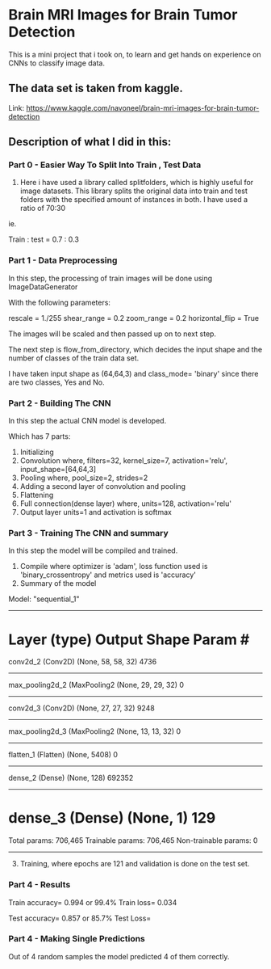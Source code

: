 # Brain MRI Images for Brain Tumor Detection

This is a mini project that i took on, to learn and get hands on experience on CNNs to classify image data.

## The data set is taken from kaggle.

Link: https://www.kaggle.com/navoneel/brain-mri-images-for-brain-tumor-detection

## Description of what I did in this:

### Part 0 - Easier Way To Split Into Train , Test Data

1. Here i have used a library called splitfolders, which is highly useful for image datasets.
This library splits the original data into train and test folders with the specified amount of instances in both.
I have used a ratio of 70:30 

ie. 

Train : test =  0.7 : 0.3


### Part 1 - Data Preprocessing

In this step, the processing of train images will be done using ImageDataGenerator

With the following parameters:

rescale = 1./255
shear_range = 0.2
zoom_range = 0.2
horizontal_flip = True

The images will be scaled and then passed up on to next step.

The next step is flow_from_directory, which decides the input shape and the number of classes of the train data set.

I have taken input shape as (64,64,3) and class_mode= 'binary' since there are two classes, Yes and No.



### Part 2 - Building The CNN

In this step the actual CNN model is developed.

Which has 7 parts:

1. Initializing
2. Convolution where, filters=32, kernel_size=7, activation='relu', input_shape=[64,64,3]
3. Pooling where, pool_size=2, strides=2
4. Adding a second layer of convolution and pooling
5. Flattening 
6. Full connection(dense layer) where, units=128, activation='relu'
8. Output layer units=1 and activation is softmax

### Part 3 - Training The CNN and summary

In this step the model will be compiled and trained.

1. Compile where optimizer is 'adam', loss function used is 'binary_crossentropy' and metrics used is  'accuracy'
2. Summary of the model

Model: "sequential_1"
_________________________________________________________________
Layer (type)                 Output Shape              Param #   
=================================================================
conv2d_2 (Conv2D)            (None, 58, 58, 32)        4736      
_________________________________________________________________
max_pooling2d_2 (MaxPooling2 (None, 29, 29, 32)        0         
_________________________________________________________________
conv2d_3 (Conv2D)            (None, 27, 27, 32)        9248      
_________________________________________________________________
max_pooling2d_3 (MaxPooling2 (None, 13, 13, 32)        0         
_________________________________________________________________
flatten_1 (Flatten)          (None, 5408)              0         
_________________________________________________________________
dense_2 (Dense)              (None, 128)               692352    
_________________________________________________________________
dense_3 (Dense)              (None, 1)                 129       
=================================================================
Total params: 706,465
Trainable params: 706,465
Non-trainable params: 0
_________________________________________________________________



3. Training, where epochs are 121 and validation is done on the test set.

### Part 4 - Results

Train accuracy= 0.994 or 99.4%
Train loss= 0.034

Test accuracy= 0.857 or 85.7%
Test Loss= 

### Part 4 - Making Single Predictions

Out of 4 random samples the model predicted 4 of them correctly.
